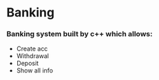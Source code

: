 # Banking
### Banking system built by c++ which allows:
- Create acc
- Withdrawal
- Deposit
- Show all info
